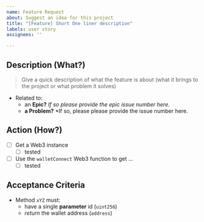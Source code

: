 ```yaml
---
name: Feature Request
about: Suggest an idea for this project
title: "[Feature] Short One liner description"
labels: user story
assignees: ''

---
```


## Description (What?)

> Give a quick description of what the feature is about (what it brings to the project or what problem it solves)

- Related to:
    - an **Epic?** *If so please provide the epic issue number here.*
    - **a Problem?** *If so, please please provide the issue number here. 

## Action (How?)
- [ ] Get a Web3 instance
  - [ ] tested
- [ ] Use the `walletConnect` Web3 function to get ...
  - [ ] tested

## Acceptance Criteria 
- Method `xYZ` must:
    - have a single **parameter** id (`uint256`)
    - *return* the wallet address (`address`)
